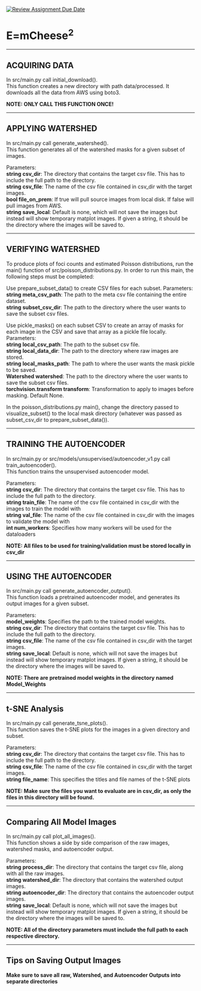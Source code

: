 [![Review Assignment Due Date](https://classroom.github.com/assets/deadline-readme-button-24ddc0f5d75046c5622901739e7c5dd533143b0c8e959d652212380cedb1ea36.svg)](https://classroom.github.com/a/xrP3eqM@C)
# E=mCheese<sup>2</sup>
________________________________________
## ACQUIRING DATA
In src/main.py call initial_download().  
This function creates a new directory with path data/processed. It downloads all the data from AWS using boto3.  
  
**NOTE: ONLY CALL THIS FUNCTION ONCE!**

___________________________________________________
## APPLYING WATERSHED
In src/main.py call generate_watershed().  
This function generates all of the watershed masks for a given subset of images.  

Parameters:  
__string csv_dir__: The directory that contains the target csv file. This has to include the full path to the directory.  
__string csv_file__: The name of the csv file contained in csv_dir with the target images.  
__bool file_on_prem__: If true will pull source images from local disk. If false will pull images from AWS.  
__string save_local__: Default is none, which will not save the images but instead will show temporary matplot images. If given a string, it should be the directory where the images will be saved to.  
______________________________________________________
## VERIFYING WATERSHED
To produce plots of foci counts and estimated Poisson distributions, run the main() function of src/poisson_distributions.py.
In order to run this main, the following steps must be completed:

Use prepare_subset_data() to create CSV files for each subset.
Parameters:  
__string meta_csv_path__: The path to the meta csv file containing the entire dataset.  
__string subset_csv_dir__: The path to the directory where the user wants to save the subset csv files.  

Use pickle_masks() on each subset CSV to create an array of masks for each image in the CSV and save that array as a pickle file locally.
Parameters:  
__string local_csv_path__: The path to the subset csv file.  
__string local_data_dir__: The path to the directory where raw images are stored.  
__string local_masks_path__: The path to where the user wants the mask pickle to be saved.  
__Watershed watershed__: The path to the directory where the user wants to save the subset csv files.  
__torchvision.transform transform__: Transformation to apply to images before masking. Default None.  

In the poisson_distributions.py main(), change the directory passed to visualize_subset() to the local mask directory (whatever was passed as subset_csv_dir to prepare_subset_data()).


____________________________________________________
## TRAINING THE AUTOENCODER
In src/main.py or src/models/unsupervised/autoencoder_v1.py call train_autoencoder().  
This function trains the unsupervised autoencoder model.  
  
Parameters:  
__string csv_dir__: The directory that contains the target csv file. This has to include the full path to the directory.  
__string train_file__: The name of the csv file contained in csv_dir with the images to train the model with  
__string val_file__: The name of the csv file contained in csv_dir with the images to validate the model with  
__int num_workers__: Specifies how many workers will be used for the dataloaders  
  
**NOTE: All files to be used for training/validation must be stored locally in csv_dir**

____________________________________________________
## USING THE AUTOENCODER
In src/main.py call generate_autoencoder_output().  
This function loads a pretrained autoencoder model, and generates its output images for a given subset.  
  
Parameters:  
__model_weights__: Specifies the path to the trained model weights.  
__string csv_dir__: The directory that contains the target csv file. This has to include the full path to the directory.  
__string csv_file__: The name of the csv file contained in csv_dir with the target images.  
__string save_local__: Default is none, which will not save the images but instead will show temporary matplot images. If given a string, it should be the directory where the images will be saved to.  

**NOTE: There are pretrained model weights in the directory named Model_Weights**




___________________________________________________
## t-SNE Analysis
In src/main.py call generate_tsne_plots().  
This function saves the t-SNE plots for the images in a given directory and subset.  
  
Parameters:  
__string csv_dir__: The directory that contains the target csv file. This has to include the full path to the directory.  
__string csv_file__: The name of the csv file contained in csv_dir with the target images.  
__string file_name__: This specifies the titles and file names of the t-SNE plots

**NOTE: Make sure the files you want to evaluate are in csv_dir, as only the files in this directory will be found.**  


____________________________________________________
## Comparing All Model Images
In src/main.py call plot_all_images().  
This function shows a side by side comparison of the raw images, watershed masks, and autoencoder output.  
  
Parameters:  
__string process_dir__: The directory that contains the target csv file, along with all the raw images.   
__string watershed_dir__: The directory that contains the watershed output images.  
__string autoencoder_dir__: The directory that contains the autoencoder output images.  
__string save_local__: Default is none, which will not save the images but instead will show temporary matplot images. If given a string, it should be the directory where the images will be saved to. 

**NOTE: All of the directory parameters must include the full path to each respective directory.**  


____________________________________________________
## Tips on Saving Output Images
**Make sure to save all raw, Watershed, and Autoencoder Outputs into separate directories**  





















